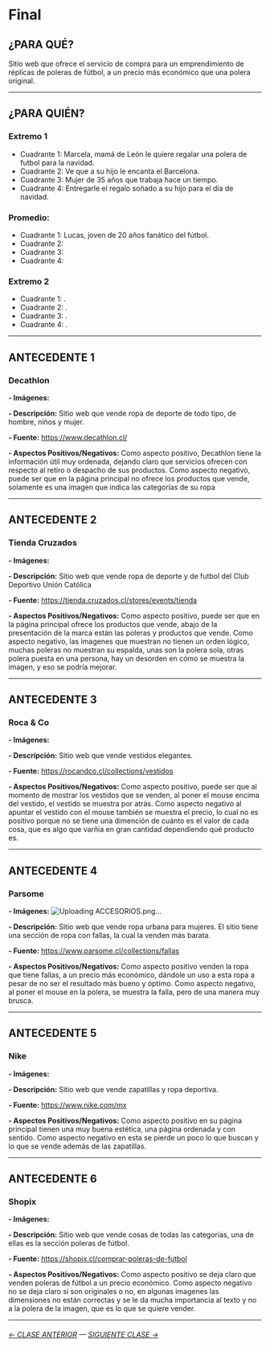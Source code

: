 # Final


## ¿PARA QUÉ?

Sitio web que ofrece el servicio de compra para un emprendimiento de réplicas de poleras de fútbol, a un precio más económico que una polera original.

- - - - - - - - - - 

## ¿PARA QUIÉN?

### Extremo 1

- Cuadrante 1: Marcela, mamá de León le quiere regalar una polera de futbol para la navidad.
- Cuadrante 2: Ve que a su hijo le encanta el Barcelona.
- Cuadrante 3: Mujer de 35 años que trabaja hace un tiempo.
- Cuadrante 4: Entregarle el regalo soñado a su hijo para el día de navidad.

### Promedio:

- Cuadrante 1: Lucas, joven de 20 años fanático del fútbol.
- Cuadrante 2: 
- Cuadrante 3: 
- Cuadrante 4: 

### Extremo 2

- Cuadrante 1: .
- Cuadrante 2: .
- Cuadrante 3: .
- Cuadrante 4: .


- - - - - - - - - - 

## ANTECEDENTE 1

### Decathlon

**- Imágenes:**

**- Descripción:** Sitio web que vende ropa de deporte de todo tipo, de hombre, niños y mujer.

**- Fuente:** https://www.decathlon.cl/

**- Aspectos Positivos/Negativos:** Como aspecto positivo, Decathlon tiene la información útil muy ordenada, dejando claro que servicios ofrecen con respecto al retiro o despacho de sus productos. Como aspecto negativo, puede ser que en la página principal no ofrece los productos que vende, solamente es una imagen que indica las categorías de su ropa

- - - - - - - - - - 

## ANTECEDENTE 2

### Tienda Cruzados

**- Imágenes:**

**- Descripción:** Sitio web que vende ropa de deporte y de futbol del Club Deportivo Unión Católica

**- Fuente:** https://tienda.cruzados.cl/stores/events/tienda

**- Aspectos Positivos/Negativos:** Como aspecto positivo, puede ser que en la página principal ofrece los productos que vende, abajo de la presentación de la marca están las poleras y productos que vende. Como aspecto negativo, las imagenes que muestran no tienen un orden lógico, muchas poleras no muestran su espalda, unas son la polera sola, otras polera puesta en una persona, hay un desorden en cómo se muestra la imagen, y eso se podría mejorar.

- - - - - - - - - - 

## ANTECEDENTE 3

### Roca & Co

**- Imágenes:**

**- Descripción:** Sitio web que vende vestidos elegantes.

**- Fuente:** https://rocandco.cl/collections/vestidos

**- Aspectos Positivos/Negativos:** Como aspecto positivo, puede ser que al momento de mostrar los vestidos que se venden, al poner el mouse encima del vestido, el vestido se muestra por atrás. Como aspecto negativo al apuntar el vestido con el mouse también se muestra el precio, lo cual no es positivo porque no se tiene una dimención de cuánto es el valor de cada cosa, que es algo que varñia en gran cantidad dependiendo qué producto es.

- - - - - - - - - -

## ANTECEDENTE 4

### Parsome

**- Imágenes:** ![Uploading ACCESORIOS.png…]()

**- Descripción:** Sitio web que vende ropa urbana para mujeres. El sitio tiene una sección de ropa con fallas, la cual la venden más barata.

**- Fuente:** https://www.parsome.cl/collections/fallas

**- Aspectos Positivos/Negativos:**  Como aspecto positivo venden la ropa que tiene fallas, a un precio más económico, dándole un uso a esta ropa a pesar de no ser el resultado más bueno y óptimo. Como aspecto negativo, al poner el mouse en la polera, se muestra la falla, pero de una manera muy brusca.

- - - - - - - - - -

## ANTECEDENTE 5

### Nike

**- Imágenes:**

**- Descripción:** Sitio web que vende zapatillas y ropa deportiva.

**- Fuente:** https://www.nike.com/mx

**- Aspectos Positivos/Negativos:** Como aspecto positivo en su página principal tienen una muy buena estética, una página ordenada y con sentido. Como aspecto negativo en esta se pierde un poco lo que buscan y lo que se vende además de las zapatillas. 

- - - - - - - - - -

## ANTECEDENTE 6

### Shopix

**- Imágenes:**

**- Descripción:** Sitio web que vende cosas de todas las categorías, una de ellas es la sección poleras de fútbol.

**- Fuente:** https://shopix.cl/comprar-poleras-de-futbol

**- Aspectos Positivos/Negativos:** Como aspecto positivo se deja claro que venden poleras de fútbol a un precio económico. Como aspecto negativo no se deja claro si son originales o no, en algunas imagenes las dimensiones no están correctas y se le da mucha importancia al texto y no a la polera de la imagen, que es lo que se quiere vender. 

- - - - - - - - - -




###### [← CLASE ANTERIOR](https://github.com/profesorfaco/dno037-2022/tree/main/clase-13) — [SIGUIENTE CLASE →](https://github.com/profesorfaco/dno037-2022/tree/main/clase-15)
